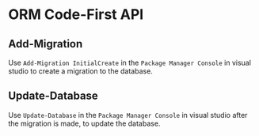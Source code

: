 # ORM Code-First API

## Add-Migration
Use `Add-Migration InitialCreate` in the `Package Manager Console` in visual studio to create a migration to the database.

## Update-Database
Use `Update-Database` in the `Package Manager Console` in visual studio after the migration is made, to update the database.

